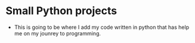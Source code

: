 # Small Python projects
- This is going to be where I add my code written in python that has help me on my jounrey to programming.
